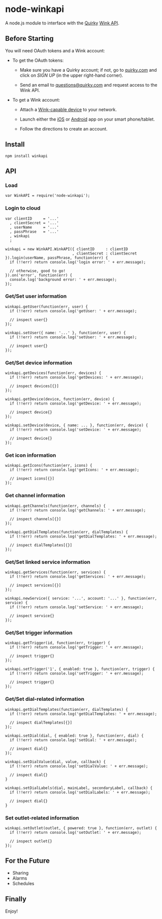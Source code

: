 node-winkapi
============

A node.js module to interface with the [Quirky](http://www.quirky.com/) [Wink API](http://docs.wink.apiary.io).

Before Starting
---------------
You will need OAuth tokens and a Wink account:

- To get the OAuth tokens:

    - Make sure you have a Quirky account;
if not, go to [quirky.com](http://www.quirky.com/) and click on _SIGN UP_ (in the upper right-hand corner).

    - Send an email to [questions@quirky.com](mailto:questions@quirky.com) and request access to the Wink API.

- To get a Wink account:

    - Attach a [Wink-capable device](http://www.quirky.com/shop/smart-home) to your network.

    - Launch either the [iOS](https://itunes.apple.com/us/app/wink-instantly-connected/id719287124?mt=8)
or [Android](https://play.google.com/store/apps/details?id=com.quirky.android.wink.wink&hl=en) app on your smart phone/tablet.

    - Follow the directions to create an account.


Install
-------

    npm install winkapi

API
---

### Load

    var WinkAPI = require('node-winkapi');

### Login to cloud

    var clientID     = '...'
      , clientSecret = '...'
      , userName     = '...'
      , passPhrase   = '...'
      , winkapi
      ;

    winkapi = new WinkAPI.WinkAPI({ clientID     : clientID
                                  , clientSecret : clientSecret }).login(userName, passPhrase, function(err) {
      if (!!err) return console.log('login error: ' + err.message);

      // otherwise, good to go!
    }).on('error', function(err) {
      console.log('background error: ' + err.message);
    });

### Get/Set user information

    winkapi.getUser(function(err, user) {
      if (!!err) return console.log('getUser: ' + err.message);

      // inspect user{}
    });

    winkapi.setUser({ name: '...' }, function(err, user) {
      if (!!err) return console.log('setUser: ' + err.message);

      // inspect user{}
    });

### Get/Set device information

    winkapi.getDevices(function(err, devices) {
      if (!!err) return console.log('getDevices: ' + err.message);

      // inspect devices[{}]
    });

    winkapi.getDevice(device, function(err, device) {
      if (!!err) return console.log('getDevice: ' + err.message);

      // inspect device{}
    });

    winkapi.setDevice(device, { name: ... }, function(err, device) {
      if (!!err) return console.log('setDevice: ' + err.message);

      // inspect device{}
    });

### Get icon information

    winkapi.getIcons(function(err, icons) {
      if (!!err) return console.log('getIcons: ' + err.message);

      // inspect icons[{}]
    });

### Get channel information

    winkapi.getChannels(function(err, channels) {
      if (!!err) return console.log('getChannels: ' + err.message);

      // inspect channels[{}]
    });

    winkapi.getDialTemplates(function(err, dialTemplates) {
      if (!!err) return console.log('getDialTemplates: ' + err.message);

      // inspect dialTemplates[{}]
    });

### Get/Set linked service information

    winkapi.getServices(function(err, services) {
      if (!!err) return console.log('getServices: ' + err.message);

      // inspect services[{}]
    });

    winkapi.newService({ service: '...', account: '...' }, function(err, service) {
      if (!!err) return console.log('setService: ' + err.message);

      // inspect service{}
    });

### Get/Set trigger information

    winkapi.getTrigger(id, function(err, trigger) {
      if (!!err) return console.log('getTrigger: ' + err.message);

      // inspect trigger{}
    });

    winkapi.setTrigger('1', { enabled: true }, function(err, trigger) {
      if (!!err) return console.log('setTrigger: ' + err.message);

      // inspect trigger{}
    });

### Get/Set dial-related information

    winkapi.getDialTemplates(function(err, dialTemplates) {
      if (!!err) return console.log('getDialTemplates: ' + err.message);

      // inspect dialTemplates[{}]
    });

    winkapi.setDial(dial, { enabled: true }, function(err, dial) {
      if (!!err) return console.log('setDial: ' + err.message);

      // inspect dial{}
    });

    winkapi.setDialValue(dial, value, callback) {
      if (!!err) return console.log('setDialValue: ' + err.message);

      // inspect dial{}
    }

    winkapi.setDialLabels(dial, mainLabel, secondaryLabel, callback) {
      if (!!err) return console.log('setDialLabels: ' + err.message);

      // inspect dial{}
    }

### Set outlet-related information

    winkapi.setOutlet(outlet, { powered: true }, function(err, outlet) {
      if (!!err) return console.log('setOutlet: ' + err.message);

      // inspect outlet{}
    });

## For the Future
- Sharing
- Alarms
- Schedules

Finally
-------

Enjoy!
